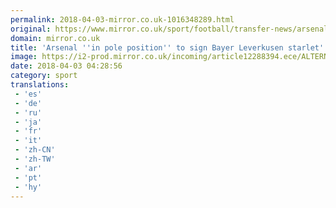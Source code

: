 ```yaml
---
permalink: 2018-04-03-mirror.co.uk-1016348289.html
original: https://www.mirror.co.uk/sport/football/transfer-news/arsenal-in-pole-position-beat-12293631
domain: mirror.co.uk
title: 'Arsenal ''in pole position'' to sign Bayer Leverkusen starlet'
image: https://i2-prod.mirror.co.uk/incoming/article12288394.ece/ALTERNATES/s1200/Premier-League-Arsenal-vs-Stoke-City.jpg
date: 2018-04-03 04:28:56
category: sport
translations: 
 - 'es'
 - 'de'
 - 'ru'
 - 'ja'
 - 'fr'
 - 'it'
 - 'zh-CN'
 - 'zh-TW'
 - 'ar'
 - 'pt'
 - 'hy'
---
```



